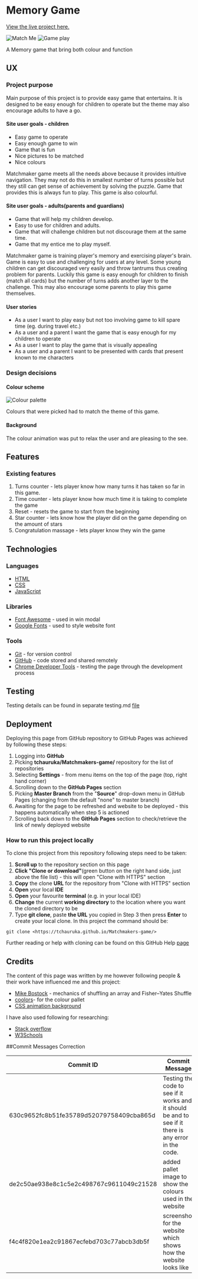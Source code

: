 # Memory Game

[View the live project here.](https://tchauruka.github.io/Matchmakers-game/)

![Match Me](https://github.com/TChauruka/Matchmakers-game/blob/main/images/Screenshot.jpg)
![Game play](https://github.com/TChauruka/Matchmakers-game/blob/main/images/gameplay.jpg)

A Memory game that bring both colour and function

## UX

### Project purpose

Main purpose of this project is to provide easy game that entertains. It is designed to be easy enough for children to operate but the theme may also encourage adults to have a go.

#### Site user goals - children

- Easy game to operate
- Easy enough game to win
- Game that is fun
- Nice pictures to be matched
- Nice colours

Matchmaker game meets all the needs above because it provides intuitive navigation. They may not do this in smallest number of turns possible but they still can get sense of achievement by solving the puzzle. Game that provides this is always fun to play. This game is also colourful.

#### Site user goals - adults(parents and guardians)

- Game that will help my children develop.
- Easy to use for children and adults.
- Game that will challenge children but not discourage them at the same time.
- Game that my entice me to play myself.

Matchmaker game is training player's memory and exercising player's brain. Game is easy to use and challenging for users at any level. Some young children can get discouraged very easily and throw tantrums thus creating problem for parents. Luckily this game is easy enough for children to finish (match all cards) but the number of turns adds another layer to the challenge. This may also encourage some parents to play this game themselves.

#### User stories

- As a user I want to play easy but not too involving game to kill spare time (eg. during travel etc.)
- As a user and a parent I want the game that is easy enough for my children to operate
- As a user I want to play the game that is visually appealing
- As a user and a parent I want to be presented with cards that present known to me characters


### Design decisions

#### Colour scheme

![Colour palette](https://github.com/TChauruka/Matchmakers-game/blob/main/images/pallet.jpg)

Colours that were picked had to match the theme of this game.

#### Background

The colour animation was put to relax the user and are pleasing  to the see.

## Features

### Existing features

1. Turns counter - lets player know how many turns it has taken so far in this game.
2. Time counter - lets player know how much  time it is taking to complete the game
3. Reset - resets the game to start from the beginning
4. Star counter - lets know how the player did on the game depending on the amount of stars
5. Congratulation massage - lets player know they win the game


## Technologies

### Languages

- [HTML](https://www.w3schools.com/html/)
- [CSS](https://www.w3schools.com/css/)
- [JavaScript](https://www.w3schools.com/js/)

### Libraries

- [Font Awesome](https://fontawesome.com/) - used in win modal
- [Google Fonts](https://fonts.google.com/) - used to style website font

### Tools

- [Git](https://git-scm.com/) - for version control
- [GitHub](https://github.com/) - code stored and shared remotely
- [Chrome Developer Tools](https://developers.google.com/web/tools/chrome-devtools) - testing the page through the development process


## Testing

Testing details can be found in separate testing.md [file](https://github.com/TChauruka/Matchmakers-game/blob/main/testing.md)

## Deployment

Deploying this page from GitHub repository to GitHub Pages was achieved by following these steps:

1. Logging into **GitHub**
2. Picking **tchauruka/Matchmakers-game/** repository for the list of repositories
3. Selecting **Settings** - from menu items on the top of the page (top, right hand corner)
4. Scrolling down to the **GitHub Pages** section
5. Picking **Master Branch** from the "**Source**" drop-down menu in GitHub Pages (changing from the default "none" to master branch)
6. Awaiting for the page to be refreshed and website to be deployed - this happens automatically when step 5 is actioned
7. Scrolling back down to the **GitHub Pages** section to check/retrieve the link of newly deployed website

### How to run this project locally

To clone this project from this repository following steps need to be taken:

1. **Scroll up** to the repository section on this page
2. **Click "Clone or download"**(green button on the right hand side, just above the file list) - this will open "Clone with HTTPS" section
3. **Copy** the clone **URL** for the repository from "Clone with HTTPS" section
4. **Open** your local **IDE**
5. **Open** your favourite **terminal** (e.g. in your local IDE)
6. **Change** the current **working directory** to the location where you want the cloned directory to be
7. Type **git clone**, paste **the URL** you copied in Step 3 then press **Enter** to create your local clone. In this project the command should be:

```console
git clone <https://tchauruka.github.io/Matchmakers-game/>
```

Further reading or help with cloning can be found on this GitHub Help [page](https://help.github.com/en/github/creating-cloning-and-archiving-repositories/cloning-a-repository)

## Credits

The content of this page was written by me however following people & their work have influenced me and this project:

- [Mike Bostock](https://bost.ocks.org/mike/) - mechanics of shuffling an array and Fisher–Yates Shuffle
- [coolors](https://coolors.co/palettes/)- for the colour pallet
- [CSS animation background ](https://freefrontend.com/css-animated-backgrounds/)


I have also used following for researching:

- [Stack overflow](https://stackoverflow.com/)
- [W3Schools](https://www.w3schools.com/)

##Commit Messages Correction

|Commit ID | Commit Message|
|---|---|
| 630c9652fc8b51fe35789d52079758409cba865d | Testing the code to see if it works and it should be and to see if it there is any error in the code.|
| de2c50ae938e8c1c5e2c498767c9611049c21528 | added pallet image to show the colours used in the website |
| f4c4f820e1ea2c91867ecfebd703c77abcb3db5f | screenshot for the website which shows how the website looks like |
